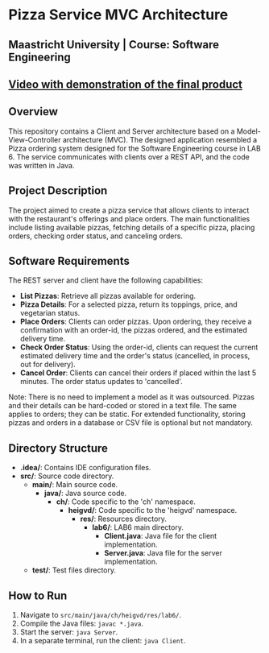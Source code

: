 # Pizza Service MVC Architecture
## Maastricht University | Course: Software Engineering

## [Video with demonstration of the final product](https://www.youtube.com/watch?v=prDsPafub98&ab_channel=MischaRauch)

## Overview
This repository contains a Client and Server architecture based on a Model-View-Controller architecture (MVC). The designed application resembled a Pizza ordering system designed for the Software Engineering course in LAB 6. The service communicates with clients over a REST API, and the code was written in Java.

## Project Description
The project aimed to create a pizza service that allows clients to interact with the restaurant's offerings and place orders. The main functionalities include listing available pizzas, fetching details of a specific pizza, placing orders, checking order status, and canceling orders.

## Software Requirements
The REST server and client have the following capabilities:
- **List Pizzas**: Retrieve all pizzas available for ordering.
- **Pizza Details**: For a selected pizza, return its toppings, price, and vegetarian status.
- **Place Orders**: Clients can order pizzas. Upon ordering, they receive a confirmation with an order-id, the pizzas ordered, and the estimated delivery time.
- **Check Order Status**: Using the order-id, clients can request the current estimated delivery time and the order's status (cancelled, in process, out for delivery).
- **Cancel Order**: Clients can cancel their orders if placed within the last 5 minutes. The order status updates to 'cancelled'.

Note: There is no need to implement a model as it was outsourced. Pizzas and their details can be hard-coded or stored in a text file. The same applies to orders; they can be static. For extended functionality, storing pizzas and orders in a database or CSV file is optional but not mandatory.

## Directory Structure
- **.idea/**: Contains IDE configuration files.
- **src/**: Source code directory.
  - **main/**: Main source code.
    - **java/**: Java source code.
      - **ch/**: Code specific to the 'ch' namespace.
        - **heigvd/**: Code specific to the 'heigvd' namespace.
          - **res/**: Resources directory.
            - **lab6/**: LAB6 main directory.
              - **Client.java**: Java file for the client implementation.
              - **Server.java**: Java file for the server implementation.
  - **test/**: Test files directory.

## How to Run
1. Navigate to `src/main/java/ch/heigvd/res/lab6/`.
2. Compile the Java files: `javac *.java`.
3. Start the server: `java Server`.
4. In a separate terminal, run the client: `java Client`.

